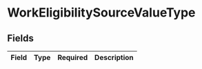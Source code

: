 # WorkEligibilitySourceValueType


## Fields

| Field       | Type        | Required    | Description |
| ----------- | ----------- | ----------- | ----------- |